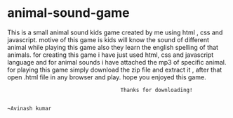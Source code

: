 # animal-sound-game
This is a small animal sound kids game created by me using html , css and javascript. 
motive of this game is kids will know the sound of different animal while playing this game 
also they learn the english spelling of that animals.
for creating this game i have just used html, css and javascript language and for animal sounds i have attached the mp3 of specific animal.
for playing this game simply download the zip file and extract it , after that open .html file in any browser and play.
hope you enjoyed this game.

                    
                                        Thanks for downloading!
                                                
                                                                                                  ~Avinash kumar






























